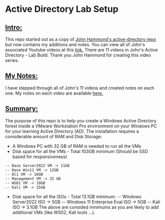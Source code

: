 # Active Directory Lab Setup
## <u>Intro:</u>
This repo started out as a copy of [John Hammond's active-directory repo](https://github.com/johnHammond/active_directory/) but now contains my additions and notes.
You can view all of John's associated Youtube videos at this [link.](https://www.youtube.com/playlist?list=PL1H1sBF1VAKVoU6Q2u7BBGPsnkn-rajlp)
There are 11 videos in John's Active Directory - Lab Build. 
Thank you John Hammond for creating this video series.

## <u>My Notes:</u>
I have stepped through all of John's 11 videos and created notes on each one.
My notes on each video are available [here.](/video_notes/README.md)

## <u>Summary:</u>
The purpose of this repo is to help you create a Windows Active Directory forest inside a VMware Workstation Pro environment on your Windows PC for your learning Active Directory (AD). The installation requires a considerable amount of RAM and Disk Storage:
- A Windows PC with 32 GB of RAM is needed to run all the VMs
- Disk space for all the VMs - Total 103GB minimum (Should be SSD based for responsiveness)
```
-- Base Server2022 VM -> 11GB
-- Base Win11 VM -> 12GB
-- DC1 VM -> 10GB
-- Management VM -> 25 GB
-- WS01 VM -> 10GB
-- Kali VM -> 35GB
```
- Disk space for all the ISOs - Total 13.1GB minimum:
-- Windows Server2022 ISO -> 5GB
-- Windows 11 Enterprise Eval ISO -> 5GB
-- Kali ISO -> 3.1GB
The above are consided minimums as you are likely to add additional VMs (like WS02, Kali tools ...).
